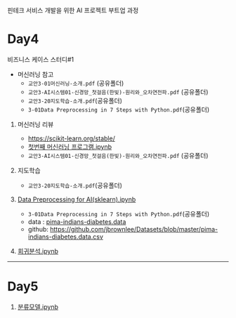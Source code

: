 핀테크 서비스 개발을 위한 AI 프로젝트 부트업 과정

# Day4

비즈니스 케이스 스터디#1

- 머신러닝 참고
   - `교안3-01머신러닝-소개.pdf` (공유폴더)
   - `교안3-AI시스템01-신경망_첫걸음(한빛)-원리와_오차연전파.pdf` (공유폴더)
   - `교안3-20지도학습-소개.pdf`(공유폴더)
   - `3-01Data Preprocessing in 7 Steps with Python.pdf`(공유폴더)

1. 머신러닝 리뷰
   - https://scikit-learn.org/stable/
   - [첫번째 머신러닝 프로그램.ipynb](notebooks/3-01첫번째머신러닝1.ipynb)
   - `교안3-AI시스템01-신경망_첫걸음(한빛)-원리와_오차연전파.pdf` (공유폴더)

1. 지도학습
   - `교안3-20지도학습-소개.pdf`(공유폴더)

2. [Data Preprocessing for AI(sklearn).ipynb](notebooks/3-02Data%20Preprocessing%20for%20AI(sklearn).ipynb)
    - `3-01Data Preprocessing in 7 Steps with Python.pdf`(공유폴더)
    - data : [pima-indians-diabetes.data](data/pima-indians-diabetes.data)
    - github: https://github.com/jbrownlee/Datasets/blob/master/pima-indians-diabetes.data.csv
3. [회귀분석.ipynb](notebooks/3-05-회귀분석.ipynb)


---

# Day5

1. [분류모델.ipynb](notebooks/3-06-분류모델.ipynb)
